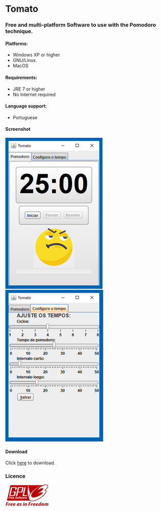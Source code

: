 # Tomato

### Free and multi-platform Software to use with the Pomodoro technique.

#### Platforms:
- Windows XP or higher
- GNU/Linux.
- MacOS
#### Requirements:
- JRE 7 or higher
- No Internet required
#### Language support:
- Portuguese
#### Screenshot
![Tomato main](project_tomato1.png)
![Tomato settings](project_tomato2.png)
#### Download
Click [here](https://drive.google.com/file/d/1bS-rmfkMAeWuEEN-8PpBmzh_36OkBWHP/view?usp=sharing) to download.

### Licence
![GPLv3](gplv3-with-text-136x68.png) 


